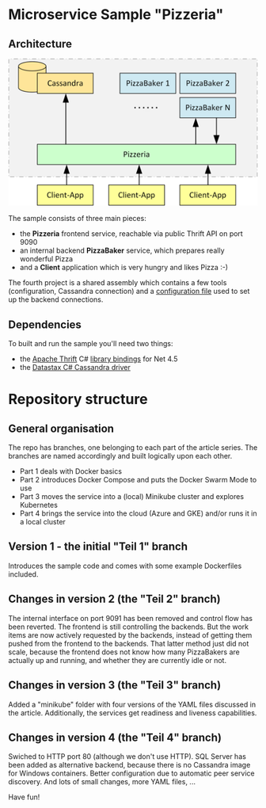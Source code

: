 
Microservice Sample "Pizzeria"
==================

Architecture
-------------------

![](https://raw.githubusercontent.com/Jens-G/sample-microservice/master/doc/architecture.png)

The sample consists of three main pieces:
 
 * the **Pizzeria** frontend service, reachable via public Thrift API on port 9090
 * an internal backend **PizzaBaker** service, which prepares really wonderful Pizza
 * and a **Client** application which is very hungry and likes Pizza :-)
 
The fourth project is a shared assembly which contains a few tools (configuration, Cassandra connection) and a [configuration file](https://raw.githubusercontent.com/Jens-G/sample-microservice/master/CommonServiceTools/Hosts.config) used to set up the backend connections.


Dependencies
-------------------

To built and run the sample you'll need two things:

 * the [Apache Thrift](http://thrift.apache.org) C# [library bindings](https://github.com/apache/thrift) for Net 4.5
 * the [Datastax C# Cassandra driver](https://github.com/datastax/csharp-driver)
 
 
Repository structure
==================

General organisation
-------------------
The repo has branches, one belonging to each part of the article series. The branches are named accordingly and built logically upon each other.

 * Part 1 deals with Docker basics
 * Part 2 introduces Docker Compose and puts the Docker Swarm Mode to use
 * Part 3 moves the service into a (local) Minikube cluster and explores Kubernetes
 * Part 4 brings the service into the cloud (Azure and GKE) and/or runs it in a local cluster
 
 
Version 1 - the initial "Teil 1" branch
-------------------
Introduces the sample code and comes with some example Dockerfiles included.


Changes in version 2 (the "Teil 2" branch)
-------------------
The internal interface on port 9091 has been removed and control flow has been reverted. The frontend is still controlling 
the backends. But the work items are now actively requested by the backends, instead of getting them pushed from the frontend 
to the backends. That latter method just did not scale, because the frontend does not know how many PizzaBakers are actually 
up and running, and whether they are currently idle or not.


Changes in version 3 (the "Teil 3" branch)
-------------------
Added a "minikube" folder with four versions of the YAML files discussed in the article. Additionally, the services get readiness and liveness capabilities.


Changes in version 4 (the "Teil 4" branch)
-------------------
Swiched to HTTP port 80 (although we don't use HTTP). 
SQL Server has been added as alternative backend, because there is no Cassandra image for Windows containers. 
Better configuration due to automatic peer service discovery.
And lots of small changes, more YAML files, ...

Have fun!

